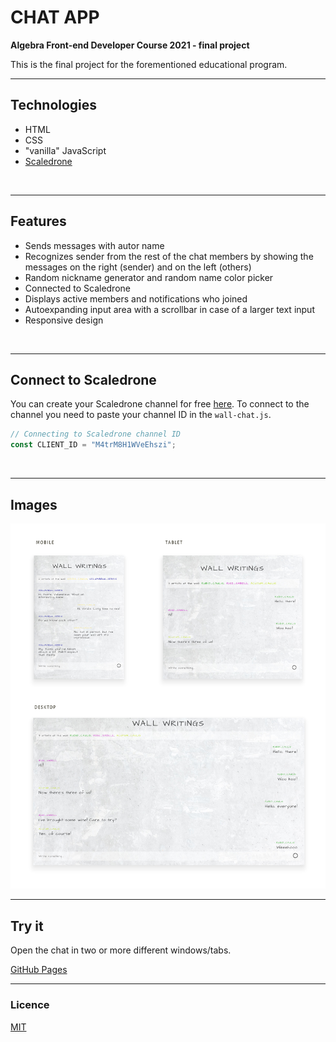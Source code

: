 # CHAT APP

**Algebra Front-end Developer Course 2021 - final project**

This is the final project for the forementioned educational program.
___

## Technologies

- HTML
- CSS
- "vanilla" JavaScript
- [Scaledrone](https://www.scaledrone.com/)

<br>

___

## Features

- Sends messages with autor name
- Recognizes sender from the rest of the chat members by showing the messages on the right (sender) and on the left (others)
- Random nickname generator and random name color picker
- Connected to Scaledrone
- Displays active members and notifications who joined
- Autoexpanding input area with a scrollbar in case of a larger text input
- Responsive design

<br>

___

## Connect to Scaledrone

You can create your Scaledrone channel for free [here](https://dashboard.scaledrone.com/channels).
To connect to the channel you need to paste your channel ID in the `wall-chat.js`.

  ```js
  // Connecting to Scaledrone channel ID
  const CLIENT_ID = "M4trM8H1WVeEhszi";
  ```

<br>

___

## Images

![mockups](visuals/wall-chat-mockups.png)
<br>

___

## Try it

Open the chat in two or more different windows/tabs.

[GitHub Pages](https://github.com/emarekica/seminarski-algebra/settings/pages)

___

### Licence 

[MIT](https://choosealicense.com/licenses/mit/)


